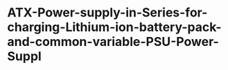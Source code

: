 # ATX-Power-supply-in-Series-for-charging-Lithium-ion-battery-pack-and-common-variable-PSU-Power-Suppl
